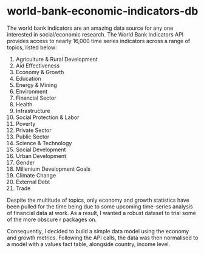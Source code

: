 # world-bank-economic-indicators-db

The world bank indicators are an amazing data source for any one interested in social/economic research. The World Bank Indicators API provides access to nearly 16,000 time series indicators across a range of topics, listed below:

1. Agriculture & Rural Development
2. Aid Effectiveness
3. Economy & Growth
4. Education
5. Energy & Mining
6. Environment
7. Financial Sector
8. Health
9. Infrastructure
10. Social Protection & Labor
11. Poverty
12. Private Sector
13. Public Sector
14. Science & Technology
15. Social Development
16. Urban Development
17. Gender
18. Millenium Development Goals
19. Climate Change
20. External Debt
21. Trade


Despite the multitude of topics, only economy and growth statistics have been pulled for the time being due to some upcoming time-series analysis of financial data at work. As a result, I wanted a robust dataset to trial some of the more obscure r packages on. 

Consequently, I decided to build a simple data model using the economy and growth metrics. Following the API calls, the data was then  normalised to a model with a values fact table, alongside country, income level.
